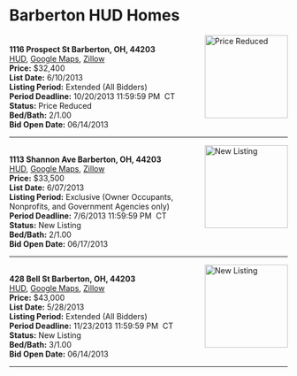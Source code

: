 # Barberton HUD Homes

[<img alt="Price Reduced" src="https://www.hudhomestore.com/pages/ImageShow.aspx?Case=412-608735" align="right" style="height:150px;">](http://www.hudhomestore.com/Listing/PropertyDetails.aspx?caseNumber=412-608735)  
**1116 Prospect St Barberton, OH, 44203**  
[HUD](http://www.hudhomestore.com/Listing/PropertyDetails.aspx?caseNumber=412-608735), [Google Maps](http://maps.google.com/maps?q=1116+Prospect+St+Barberton%2C+OH%2C+44203), [Zillow](http://www.zillow.com/homes/1116+Prospect+St+Barberton%2C+OH%2C+44203/)  
**Price:** $32,400  
**List Date:** 6/10/2013  
**Listing Period:** Extended (All Bidders)  
**Period Deadline:** 10/20/2013 11:59:59 PM  CT  
**Status:** Price Reduced  
**Bed/Bath:** 2/1.00  
**Bid Open Date:** 06/14/2013

***

[<img alt="New Listing" src="https://www.hudhomestore.com/pages/ImageShow.aspx?Case=412-578219" align="right" style="height:150px;">](http://www.hudhomestore.com/Listing/PropertyDetails.aspx?caseNumber=412-578219)  
**1113 Shannon Ave Barberton, OH, 44203**  
[HUD](http://www.hudhomestore.com/Listing/PropertyDetails.aspx?caseNumber=412-578219), [Google Maps](http://maps.google.com/maps?q=1113+Shannon+Ave+Barberton%2C+OH%2C+44203), [Zillow](http://www.zillow.com/homes/1113+Shannon+Ave+Barberton%2C+OH%2C+44203/)  
**Price:** $33,500  
**List Date:** 6/07/2013  
**Listing Period:** Exclusive (Owner Occupants, Nonprofits, and Government Agencies only)  
**Period Deadline:** 7/6/2013 11:59:59 PM  CT  
**Status:** New Listing  
**Bed/Bath:** 2/1.00  
**Bid Open Date:** 06/17/2013

***

[<img alt="New Listing" src="https://www.hudhomestore.com/pages/ImageShow.aspx?Case=412-568503" align="right" style="height:150px;">](http://www.hudhomestore.com/Listing/PropertyDetails.aspx?caseNumber=412-568503)  
**428 Bell St Barberton, OH, 44203**  
[HUD](http://www.hudhomestore.com/Listing/PropertyDetails.aspx?caseNumber=412-568503), [Google Maps](http://maps.google.com/maps?q=428+Bell+St+Barberton%2C+OH%2C+44203), [Zillow](http://www.zillow.com/homes/428+Bell+St+Barberton%2C+OH%2C+44203/)  
**Price:** $43,000  
**List Date:** 5/28/2013  
**Listing Period:** Extended (All Bidders)  
**Period Deadline:** 11/23/2013 11:59:59 PM  CT  
**Status:** New Listing  
**Bed/Bath:** 3/1.00  
**Bid Open Date:** 06/14/2013

***

